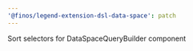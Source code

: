 ```yaml
---
'@finos/legend-extension-dsl-data-space': patch
---
```


Sort selectors for DataSpaceQueryBuilder component
